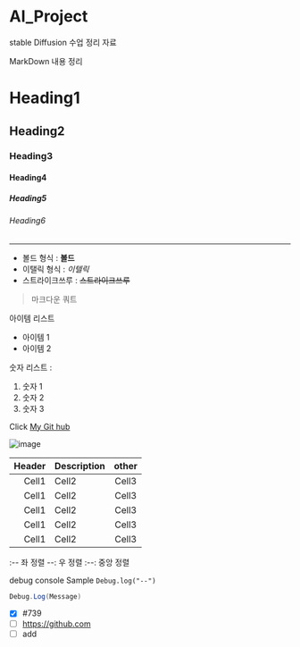 # AI_Project
stable Diffusion 수업 정리 자료

MarkDown 내용 정리

<!-- Heading -->

# Heading1
## Heading2
### Heading3
#### Heading4
##### Heading5
###### Heading6

<!-- Line -->

---

<!-- Text attributes -->

+ 볼드 형식 : **볼드**
+ 이탤릭 형식 : *이텔릭*
+ 스트라이크쓰루 : ~~스트라이크쓰루~~

<!-- Quote -->
> 마크다운 쿼트

<!-- Bullet List -->
아이템 리스트
* 아이템 1
* 아이템 2

<!-- Numbered List -->
숫자 리스트 :

1. 숫자 1
2. 숫자 2
3. 숫자 3

<!-- Link -->
Click [My Git hub](https://github.com/RyuHaJung/AI_Project)

<!-- Image -->
![image](https://i.pinimg.com/236x/d8/a6/cb/d8a6cbb02bc2c5c27ae238db2e89425d.jpg)

<!-- Table -->

|Header|Description|other|
|--:|:--|:--:|
|Cell1|Cell2|Cell3|
|Cell1|Cell2|Cell3|
|Cell1|Cell2|Cell3|
|Cell1|Cell2|Cell3|
|Cell1|Cell2|Cell3|


:-- 좌 정렬
--: 우 정렬
:--: 중앙 정렬

<!-- Code -->

debug console Sample `Debug.log("--")`

```C#
Debug.Log(Message)
```

<!-- TodoList -->
- [x] #739
- [ ] https://github.com
- [ ] add
